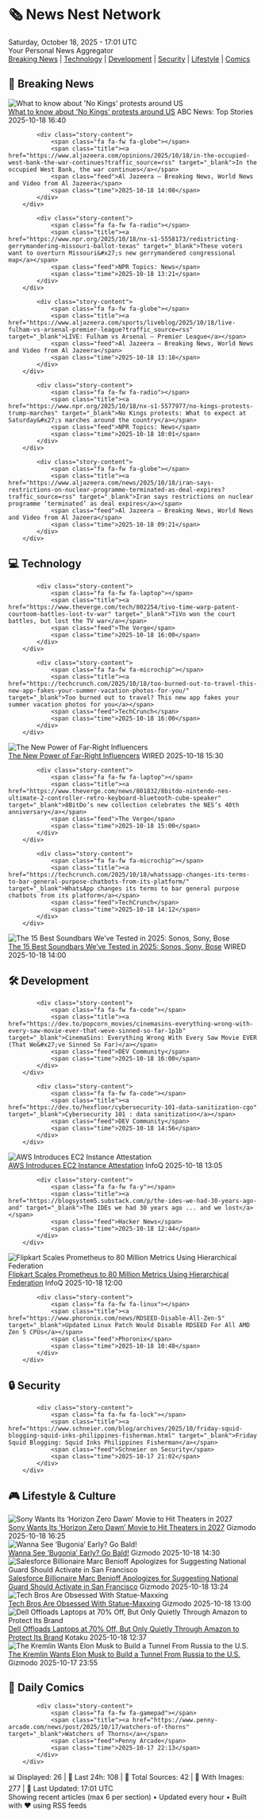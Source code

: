 <!-- Processing 54 RSS feeds at 2025-10-18 17:01:35 UTC -->
<!-- Processing: Penny Arcade -->
<!-- Processing: Poorly Drawn Lines -->
<!-- Processing: Questionable Content -->
<!-- Processing: Girl Genius -->
<!-- Processing: CNN Top Stories -->
<!-- Processing: CNN Breaking News -->
<!-- Processing: NPR News -->
<!-- Processing: Associated Press Breaking -->
<!-- Processing: ABC News Breaking -->
<!-- Processing: NBC News Breaking -->
<!-- Processing: Sky News World -->
<!-- Processing: The Verge -->
<!-- Processing: Ars Technica -->
<!-- Processing: Slashdot -->
<!-- Processing: Lobsters Python -->
<!-- Processing: Hacker News -->
<!-- Processing: It's FOSS -->
<!-- Processing: OMG! Ubuntu -->
<!-- Processing: DistroWatch -->
<!-- Processing: Linux.com -->
<!-- Processing: GitLab Blog -->
<!-- Processing: DZone -->
<!-- Processing: Martin Fowler -->
<!-- Processing: The Pragmatic Engineer -->
<!-- Processing: Gizmodo -->
<!-- Processing: Kotaku -->
<!-- Processing: Krebs on Security -->
<!-- Processing: Schneier on Security -->
<!-- Generated 4 new posts out of 28 feeds processed -->
<div class="newspaper-header">
    <h1 class="newspaper-title">🗞️ News Nest Network</h1>
    <div class="newspaper-date">Saturday, October 18, 2025 - 17:01 UTC</div>
    <div class="newspaper-subtitle">Your Personal News Aggregator</div>
</div>

<div class="newspaper-nav">
    <a href="#breaking">Breaking News</a> |
    <a href="#tech">Technology</a> |
    <a href="#dev">Development</a> |
    <a href="#security">Security</a> |
    <a href="#lifestyle">Lifestyle</a> |
    <a href="#webcomics">Comics</a>
</div>

<div class="news-section breaking-news" id="breaking">
<h2 class="section-header">🚨 Breaking News</h2>
<div class="stories-container">
<div class="story">
            <img src="https://s.abcnews.com/images/US/no-kings-dc-rt-jt-251018_1760803920526_hpMain_4x3t_384.jpg" alt="What to know about &#x27;No Kings&#x27; protests around US" class="story-image" loading="lazy" onerror="this.style.display='none'">
            <div class="story-content">
                <span class="fa fa-fw fa-tv"></span>
                <span class="title"><a href="https://abcnews.go.com/Politics/nationwide-kings-rallies-set-protest-trump/story?id=126611770" target="_blank">What to know about &#x27;No Kings&#x27; protests around US</a></span>
                <span class="feed">ABC News: Top Stories</span>
                <span class="time">2025-10-18 16:40</span>
            </div>
        </div>
<div class="story">
            
            <div class="story-content">
                <span class="fa fa-fw fa-globe"></span>
                <span class="title"><a href="https://www.aljazeera.com/opinions/2025/10/18/in-the-occupied-west-bank-the-war-continues?traffic_source=rss" target="_blank">In the occupied West Bank, the war continues</a></span>
                <span class="feed">Al Jazeera – Breaking News, World News and Video from Al Jazeera</span>
                <span class="time">2025-10-18 14:08</span>
            </div>
        </div>
<div class="story">
            
            <div class="story-content">
                <span class="fa fa-fw fa-radio"></span>
                <span class="title"><a href="https://www.npr.org/2025/10/18/nx-s1-5558173/redistricting-gerrymandering-missouri-ballot-texas" target="_blank">These voters want to overturn Missouri&#x27;s new gerrymandered congressional map</a></span>
                <span class="feed">NPR Topics: News</span>
                <span class="time">2025-10-18 13:21</span>
            </div>
        </div>
<div class="story">
            
            <div class="story-content">
                <span class="fa fa-fw fa-globe"></span>
                <span class="title"><a href="https://www.aljazeera.com/sports/liveblog/2025/10/18/live-fulham-vs-arsenal-premier-league?traffic_source=rss" target="_blank">LIVE: Fulham vs Arsenal – Premier League</a></span>
                <span class="feed">Al Jazeera – Breaking News, World News and Video from Al Jazeera</span>
                <span class="time">2025-10-18 13:18</span>
            </div>
        </div>
<div class="story">
            
            <div class="story-content">
                <span class="fa fa-fw fa-radio"></span>
                <span class="title"><a href="https://www.npr.org/2025/10/18/nx-s1-5577977/no-kings-protests-trump-marches" target="_blank">No Kings protests: What to expect at Saturday&#x27;s marches around the country</a></span>
                <span class="feed">NPR Topics: News</span>
                <span class="time">2025-10-18 10:01</span>
            </div>
        </div>
<div class="story">
            
            <div class="story-content">
                <span class="fa fa-fw fa-globe"></span>
                <span class="title"><a href="https://www.aljazeera.com/news/2025/10/18/iran-says-restrictions-on-nuclear-programme-terminated-as-deal-expires?traffic_source=rss" target="_blank">Iran says restrictions on nuclear programme ‘terminated’ as deal expires</a></span>
                <span class="feed">Al Jazeera – Breaking News, World News and Video from Al Jazeera</span>
                <span class="time">2025-10-18 09:21</span>
            </div>
        </div>
</div>
</div>
<div class="news-section tech-news" id="tech">
<h2 class="section-header">💻 Technology</h2>
<div class="stories-container">
<div class="story">
            
            <div class="story-content">
                <span class="fa fa-fw fa-laptop"></span>
                <span class="title"><a href="https://www.theverge.com/tech/802254/tivo-time-warp-patent-courtoom-battles-lost-tv-war" target="_blank">TiVo won the court battles, but lost the TV war</a></span>
                <span class="feed">The Verge</span>
                <span class="time">2025-10-18 16:00</span>
            </div>
        </div>
<div class="story">
            
            <div class="story-content">
                <span class="fa fa-fw fa-microchip"></span>
                <span class="title"><a href="https://techcrunch.com/2025/10/18/too-burned-out-to-travel-this-new-app-fakes-your-summer-vacation-photos-for-you/" target="_blank">Too burned out to travel? This new app fakes your summer vacation photos for you</a></span>
                <span class="feed">TechCrunch</span>
                <span class="time">2025-10-18 16:00</span>
            </div>
        </div>
<div class="story">
            <img src="https://media.wired.com/photos/68ed77d22e2c9b45248c9113/master/pass/Uncanny_Valley_GettyImages-912015482.jpg" alt="The New Power of Far-Right Influencers" class="story-image" loading="lazy" onerror="this.style.display='none'">
            <div class="story-content">
                <span class="fa fa-fw fa-bolt"></span>
                <span class="title"><a href="https://www.wired.com/story/uncanny-valley-podcast-the-new-power-of-far-right-influencers/" target="_blank">The New Power of Far-Right Influencers</a></span>
                <span class="feed">WIRED</span>
                <span class="time">2025-10-18 15:30</span>
            </div>
        </div>
<div class="story">
            
            <div class="story-content">
                <span class="fa fa-fw fa-laptop"></span>
                <span class="title"><a href="https://www.theverge.com/news/801832/8bitdo-nintendo-nes-ultimate-2-controller-retro-keyboard-bluetooth-cube-speaker" target="_blank">8BitDo’s new collection celebrates the NES’s 40th anniversary</a></span>
                <span class="feed">The Verge</span>
                <span class="time">2025-10-18 15:00</span>
            </div>
        </div>
<div class="story">
            
            <div class="story-content">
                <span class="fa fa-fw fa-microchip"></span>
                <span class="title"><a href="https://techcrunch.com/2025/10/18/whatssapp-changes-its-terms-to-bar-general-purpose-chatbots-from-its-platform/" target="_blank">WhatsApp changes its terms to bar general purpose chatbots from its platform</a></span>
                <span class="feed">TechCrunch</span>
                <span class="time">2025-10-18 14:12</span>
            </div>
        </div>
<div class="story">
            <img src="https://media.wired.com/photos/683a532212003ad844092c4b/master/pass/Best%20Soundbar%20Update.png" alt="The 15 Best Soundbars We’ve Tested in 2025: Sonos, Sony, Bose" class="story-image" loading="lazy" onerror="this.style.display='none'">
            <div class="story-content">
                <span class="fa fa-fw fa-bolt"></span>
                <span class="title"><a href="https://www.wired.com/gallery/best-soundbars/" target="_blank">The 15 Best Soundbars We’ve Tested in 2025: Sonos, Sony, Bose</a></span>
                <span class="feed">WIRED</span>
                <span class="time">2025-10-18 14:00</span>
            </div>
        </div>
</div>
</div>
<div class="news-section dev-news" id="dev">
<h2 class="section-header">🛠️ Development</h2>
<div class="stories-container">
<div class="story">
            
            <div class="story-content">
                <span class="fa fa-fw fa-code"></span>
                <span class="title"><a href="https://dev.to/popcorn_movies/cinemasins-everything-wrong-with-every-saw-movie-ever-that-weve-sinned-so-far-1p1b" target="_blank">CinemaSins: Everything Wrong With Every Saw Movie EVER (That We&#x27;ve Sinned So Far)</a></span>
                <span class="feed">DEV Community</span>
                <span class="time">2025-10-18 16:00</span>
            </div>
        </div>
<div class="story">
            
            <div class="story-content">
                <span class="fa fa-fw fa-code"></span>
                <span class="title"><a href="https://dev.to/hexfloor/cybersecurity-101-data-sanitization-cgo" target="_blank">Cybersecurity 101 : data sanitization</a></span>
                <span class="feed">DEV Community</span>
                <span class="time">2025-10-18 14:56</span>
            </div>
        </div>
<div class="story">
            <img src="https://res.infoq.com/news/2025/10/ec2-instance-attestation/en/headerimage/generatedHeaderImage-1759684151123.jpg" alt="AWS Introduces EC2 Instance Attestation" class="story-image" loading="lazy" onerror="this.style.display='none'">
            <div class="story-content">
                <span class="fa fa-fw fa-info-circle"></span>
                <span class="title"><a href="https://www.infoq.com/news/2025/10/ec2-instance-attestation/?utm_campaign=infoq_content&utm_source=infoq&utm_medium=feed&utm_term=global" target="_blank">AWS Introduces EC2 Instance Attestation</a></span>
                <span class="feed">InfoQ</span>
                <span class="time">2025-10-18 13:05</span>
            </div>
        </div>
<div class="story">
            
            <div class="story-content">
                <span class="fa fa-fw fa-y"></span>
                <span class="title"><a href="https://blogsystem5.substack.com/p/the-ides-we-had-30-years-ago-and" target="_blank">The IDEs we had 30 years ago ... and we lost</a></span>
                <span class="feed">Hacker News</span>
                <span class="time">2025-10-18 12:44</span>
            </div>
        </div>
<div class="story">
            <img src="https://res.infoq.com/news/2025/10/flipkart-prometheus-80million/en/headerimage/generatedHeaderImage-1759933956727.jpg" alt="Flipkart Scales Prometheus to 80 Million Metrics Using Hierarchical Federation" class="story-image" loading="lazy" onerror="this.style.display='none'">
            <div class="story-content">
                <span class="fa fa-fw fa-info-circle"></span>
                <span class="title"><a href="https://www.infoq.com/news/2025/10/flipkart-prometheus-80million/?utm_campaign=infoq_content&utm_source=infoq&utm_medium=feed&utm_term=global" target="_blank">Flipkart Scales Prometheus to 80 Million Metrics Using Hierarchical Federation</a></span>
                <span class="feed">InfoQ</span>
                <span class="time">2025-10-18 12:00</span>
            </div>
        </div>
<div class="story">
            
            <div class="story-content">
                <span class="fa fa-fw fa-linux"></span>
                <span class="title"><a href="https://www.phoronix.com/news/RDSEED-Disable-All-Zen-5" target="_blank">Updated Linux Patch Would Disable RDSEED For All AMD Zen 5 CPUs</a></span>
                <span class="feed">Phoronix</span>
                <span class="time">2025-10-18 10:48</span>
            </div>
        </div>
</div>
</div>
<div class="news-section security-news" id="security">
<h2 class="section-header">🔒 Security</h2>
<div class="stories-container">
<div class="story">
            
            <div class="story-content">
                <span class="fa fa-fw fa-lock"></span>
                <span class="title"><a href="https://www.schneier.com/blog/archives/2025/10/friday-squid-blogging-squid-inks-philippines-fisherman.html" target="_blank">Friday Squid Blogging: Squid Inks Philippines Fisherman</a></span>
                <span class="feed">Schneier on Security</span>
                <span class="time">2025-10-17 21:02</span>
            </div>
        </div>
</div>
</div>
<div class="news-section lifestyle-news" id="lifestyle">
<h2 class="section-header">🎮 Lifestyle & Culture</h2>
<div class="stories-container">
<div class="story">
            <img src="https://gizmodo.com/app/uploads/2025/10/horizon-fw-1280x853.jpg" alt="Sony Wants Its ‘Horizon Zero Dawn’ Movie to Hit Theaters in 2027" class="story-image" loading="lazy" onerror="this.style.display='none'">
            <div class="story-content">
                <span class="fa fa-fw fa-computer"></span>
                <span class="title"><a href="https://gizmodo.com/sony-wants-its-horizon-zero-dawn-movie-to-hit-theaters-in-2027-2000673716" target="_blank">Sony Wants Its ‘Horizon Zero Dawn’ Movie to Hit Theaters in 2027</a></span>
                <span class="feed">Gizmodo</span>
                <span class="time">2025-10-18 16:25</span>
            </div>
        </div>
<div class="story">
            <img src="https://gizmodo.com/app/uploads/2025/08/Bugonia-Yorgos-Lanthimos-Emma-Stone-1280x853.jpg" alt="Wanna See ‘Bugonia’ Early? Go Bald!" class="story-image" loading="lazy" onerror="this.style.display='none'">
            <div class="story-content">
                <span class="fa fa-fw fa-computer"></span>
                <span class="title"><a href="https://gizmodo.com/wanna-see-bugonia-early-go-bald-2000673884" target="_blank">Wanna See ‘Bugonia’ Early? Go Bald!</a></span>
                <span class="feed">Gizmodo</span>
                <span class="time">2025-10-18 14:30</span>
            </div>
        </div>
<div class="story">
            <img src="https://gizmodo.com/app/uploads/2024/02/9515a531afb1b893a4a9eaef175bb25e-1024x575.jpg" alt="Salesforce Billionaire Marc Benioff Apologizes for Suggesting National Guard Should Activate in San Francisco" class="story-image" loading="lazy" onerror="this.style.display='none'">
            <div class="story-content">
                <span class="fa fa-fw fa-computer"></span>
                <span class="title"><a href="https://gizmodo.com/salesforce-benioff-apologizes-about-national-guard-2000673833" target="_blank">Salesforce Billionaire Marc Benioff Apologizes for Suggesting National Guard Should Activate in San Francisco</a></span>
                <span class="feed">Gizmodo</span>
                <span class="time">2025-10-18 13:24</span>
            </div>
        </div>
<div class="story">
            <img src="https://gizmodo.com/app/uploads/2025/10/elon_statue-1280x853.jpg" alt="Tech Bros Are Obsessed With Statue-Maxxing" class="story-image" loading="lazy" onerror="this.style.display='none'">
            <div class="story-content">
                <span class="fa fa-fw fa-computer"></span>
                <span class="title"><a href="https://gizmodo.com/tech-bros-are-obsessed-with-statue-maxxing-2000673718" target="_blank">Tech Bros Are Obsessed With Statue-Maxxing</a></span>
                <span class="feed">Gizmodo</span>
                <span class="time">2025-10-18 13:00</span>
            </div>
        </div>
<div class="story">
            <img src="https://kotaku.com/app/uploads/2025/10/dell-laptop-cat-1280x853.jpg" alt="Dell Offloads Laptops at 70% Off, But Only Quietly Through Amazon to Protect Its Brand" class="story-image" loading="lazy" onerror="this.style.display='none'">
            <div class="story-content">
                <span class="fa fa-fw fa-gamepad"></span>
                <span class="title"><a href="https://kotaku.com/dell-offloads-laptops-at-70-off-but-only-quietly-through-amazon-to-protect-its-brand-2000636918" target="_blank">Dell Offloads Laptops at 70% Off, But Only Quietly Through Amazon to Protect Its Brand</a></span>
                <span class="feed">Kotaku</span>
                <span class="time">2025-10-18 12:37</span>
            </div>
        </div>
<div class="story">
            <img src="https://gizmodo.com/app/uploads/2024/11/elon-musk-win-1024x681.jpg" alt="The Kremlin Wants Elon Musk to Build a Tunnel From Russia to the U.S." class="story-image" loading="lazy" onerror="this.style.display='none'">
            <div class="story-content">
                <span class="fa fa-fw fa-computer"></span>
                <span class="title"><a href="https://gizmodo.com/the-kremlin-wants-elon-musk-to-build-a-tunnel-from-russia-to-the-u-s-2000673752" target="_blank">The Kremlin Wants Elon Musk to Build a Tunnel From Russia to the U.S.</a></span>
                <span class="feed">Gizmodo</span>
                <span class="time">2025-10-17 23:55</span>
            </div>
        </div>
</div>
</div>
<div class="news-section webcomics-section" id="webcomics">
<h2 class="section-header">🎨 Daily Comics</h2>
<div class="stories-container">
<div class="story">
            
            <div class="story-content">
                <span class="fa fa-fw fa-gamepad"></span>
                <span class="title"><a href="https://www.penny-arcade.com/news/post/2025/10/17/watchers-of-thorns" target="_blank">Watchers of Thorns</a></span>
                <span class="feed">Penny Arcade</span>
                <span class="time">2025-10-17 22:13</span>
            </div>
        </div>
</div>
</div>

<div class="newspaper-footer">
    <div class="stats">
        📊 Displayed: 26 | 📅 Last 24h: 108 | 📡 Total Sources: 42 | 📸 With Images: 277 |
        🔄 Last Updated: 17:01 UTC
    </div>
    <div class="footer-note">
        Showing recent articles (max 6 per section) • Updated every hour • Built with ❤️ using RSS feeds
    </div>
</div>
